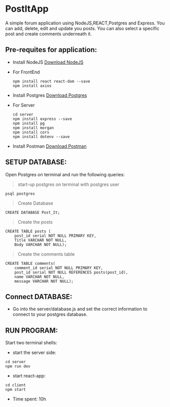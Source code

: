 # PostItApp

A simple forum application using NodeJS,REACT,Postgres and Express. You can add, delete, edit and update you posts. You can also select a specific post and create comments underneath it.

## Pre-requites for application:
- Install NodeJS
  [Download NodeJS](https://nodejs.org/en/download)
- For FrontEnd
  ```
  npm install react react-dom --save  
  npm install axios
  ```
- Install Postgres
  [Download Postgres](https://www.postgresql.org/download/)

- For Server
  ```
  cd server
  npm install express --save
  npm install pg
  npm install morgan
  npm install cors
  npm install dotenv --save
  ```
- Install Postman
  [Download Postman](https://www.postman.com/downloads/)

## SETUP DATABASE:

Open Postgres on terminal and run the following queries:

> start-up postgres on terminal with postgres user
```
psql postgres
```

> Create Database
```
CREATE DATABASE Post_It;
```
  
> Create the posts
```
CREATE TABLE posts (
    post_id serial NOT NULL PRIMARY KEY,
    Title VARCHAR NOT NULL,
    Body VARCHAR NOT NULL);
```
 
> Create the comments table
```
CREATE TABLE comments(
    comment_id serial NOT NULL PRIMARY KEY,
    post_id serial NOT NULL REFERENCES posts(post_id),
    name VARCHAR NOT NULL,
    message VARCHAR NOT NULL);
```

## Connect DATABASE:

- Go into the server/database.js and set the correct information to connect to your postgres database.

## RUN PROGRAM:

Start two terminal shells:

- start the server side:
```
cd server
npm run dev

```

- start react-app:
```
cd client
npm start
```

- Time spent: 10h
